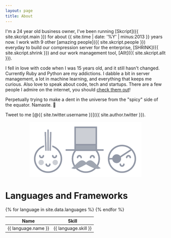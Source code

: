 ```yaml
---
layout: page
title: About
---
```


I'm a 24 year old business owner, I've been running [Skcript]({{ site.skcript.main }}) for about {{ site.time | date: '%Y' | minus:2013 }} years now. I work with 9 other [amazing people]({{ site.skcript.people }}) everyday to build our compression server for the enterprise, [SHRINK]({{ site.skcript.shrink }}) and our work management tool, [Allt]({{ site.skcript.allt }}).

I fell in love with code when I was 15 years old, and it still hasn't changed. Currently Ruby and Python are my addictions. I dabble a bit in server management, a lot in machine learning, and everything that keeps me curious. Also love to speak about code, tech and startups. There are a few people I admire on the internet, you should [check them out](/people)!

Perpetually trying to make a dent in the universe from the "spicy" side of the equator. Namaste. 🙏

Tweet to me [@{{ site.twitter.username }}]({{ site.author.twitter }}).

<!-- # Values
<dl>
  {% for lesson in site.data.lessons %}
    <dt>{{ lesson.attribute }}</dt>
    <dd>{{ lesson.value }}</dd>
  {% endfor %}
</dl> -->

<center>
  <img src="/public/smile.png" class="img" alt="smile" />
</center>

# Languages and Frameworks

<table>
  <thead>
    <th>Name</th>
    <th>Skill</th>
  </thead>
  <tbody>
    {% for language in site.data.languages %}
      <tr>
        <td>{{ language.name }}</td>
        <td>{{ language.skill }}</td>
      </tr>
    {% endfor %}
  </tbody>
</table>
